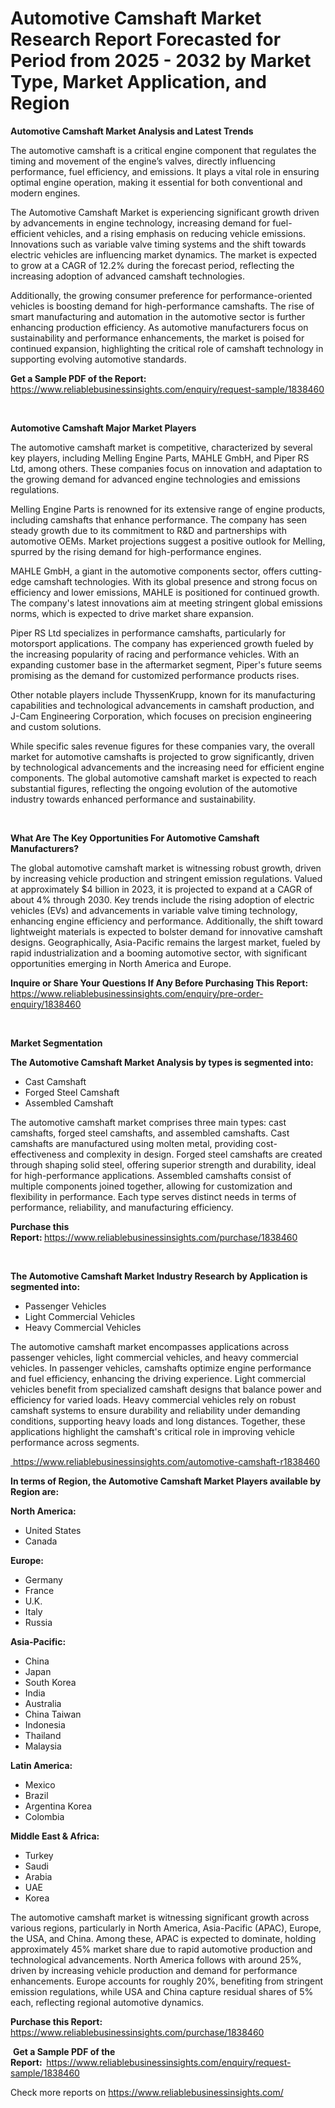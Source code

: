 <p><h1>Automotive Camshaft Market Research Report Forecasted for Period from 2025 -  2032 by Market Type, Market Application, and Region</h1></p><p><strong>Automotive Camshaft Market Analysis and Latest Trends</strong></p>
<p><p>The automotive camshaft is a critical engine component that regulates the timing and movement of the engine’s valves, directly influencing performance, fuel efficiency, and emissions. It plays a vital role in ensuring optimal engine operation, making it essential for both conventional and modern engines. </p><p>The Automotive Camshaft Market is experiencing significant growth driven by advancements in engine technology, increasing demand for fuel-efficient vehicles, and a rising emphasis on reducing vehicle emissions. Innovations such as variable valve timing systems and the shift towards electric vehicles are influencing market dynamics. The market is expected to grow at a CAGR of 12.2% during the forecast period, reflecting the increasing adoption of advanced camshaft technologies. </p><p>Additionally, the growing consumer preference for performance-oriented vehicles is boosting demand for high-performance camshafts. The rise of smart manufacturing and automation in the automotive sector is further enhancing production efficiency. As automotive manufacturers focus on sustainability and performance enhancements, the market is poised for continued expansion, highlighting the critical role of camshaft technology in supporting evolving automotive standards.</p></p>
<p><strong>Get a Sample PDF of the Report:&nbsp;</strong> <a href="https://www.reliablebusinessinsights.com/enquiry/request-sample/1838460?utm_campaign=3050&utm_medium=2&utm_source=Github&utm_content=ia&utm_term=26032025&utm_id=automotive-camshaft">https://www.reliablebusinessinsights.com/enquiry/request-sample/1838460</a></p>
<p>&nbsp;</p>
<p><strong>Automotive Camshaft Major Market Players</strong></p>
<p><p>The automotive camshaft market is competitive, characterized by several key players, including Melling Engine Parts, MAHLE GmbH, and Piper RS Ltd, among others. These companies focus on innovation and adaptation to the growing demand for advanced engine technologies and emissions regulations.</p><p>Melling Engine Parts is renowned for its extensive range of engine products, including camshafts that enhance performance. The company has seen steady growth due to its commitment to R&D and partnerships with automotive OEMs. Market projections suggest a positive outlook for Melling, spurred by the rising demand for high-performance engines.</p><p>MAHLE GmbH, a giant in the automotive components sector, offers cutting-edge camshaft technologies. With its global presence and strong focus on efficiency and lower emissions, MAHLE is positioned for continued growth. The company's latest innovations aim at meeting stringent global emissions norms, which is expected to drive market share expansion.</p><p>Piper RS Ltd specializes in performance camshafts, particularly for motorsport applications. The company has experienced growth fueled by the increasing popularity of racing and performance vehicles. With an expanding customer base in the aftermarket segment, Piper's future seems promising as the demand for customized performance products rises.</p><p>Other notable players include ThyssenKrupp, known for its manufacturing capabilities and technological advancements in camshaft production, and J-Cam Engineering Corporation, which focuses on precision engineering and custom solutions.</p><p>While specific sales revenue figures for these companies vary, the overall market for automotive camshafts is projected to grow significantly, driven by technological advancements and the increasing need for efficient engine components. The global automotive camshaft market is expected to reach substantial figures, reflecting the ongoing evolution of the automotive industry towards enhanced performance and sustainability.</p></p>
<p>&nbsp;</p>
<p><strong>What Are The Key Opportunities For Automotive Camshaft Manufacturers?</strong></p>
<p><p>The global automotive camshaft market is witnessing robust growth, driven by increasing vehicle production and stringent emission regulations. Valued at approximately $4 billion in 2023, it is projected to expand at a CAGR of about 4% through 2030. Key trends include the rising adoption of electric vehicles (EVs) and advancements in variable valve timing technology, enhancing engine efficiency and performance. Additionally, the shift toward lightweight materials is expected to bolster demand for innovative camshaft designs. Geographically, Asia-Pacific remains the largest market, fueled by rapid industrialization and a booming automotive sector, with significant opportunities emerging in North America and Europe.</p></p>
<p><strong>Inquire or Share Your Questions If Any Before Purchasing This Report:</strong> <a href="https://www.reliablebusinessinsights.com/enquiry/pre-order-enquiry/1838460?utm_campaign=3050&utm_medium=2&utm_source=Github&utm_content=ia&utm_term=26032025&utm_id=automotive-camshaft">https://www.reliablebusinessinsights.com/enquiry/pre-order-enquiry/1838460</a></p>
<p>&nbsp;</p>
<p><strong>Market Segmentation</strong></p>
<p><strong>The Automotive Camshaft Market Analysis by types is segmented into:</strong></p>
<p><ul><li>Cast Camshaft</li><li>Forged Steel Camshaft</li><li>Assembled Camshaft</li></ul></p>
<p><p>The automotive camshaft market comprises three main types: cast camshafts, forged steel camshafts, and assembled camshafts. Cast camshafts are manufactured using molten metal, providing cost-effectiveness and complexity in design. Forged steel camshafts are created through shaping solid steel, offering superior strength and durability, ideal for high-performance applications. Assembled camshafts consist of multiple components joined together, allowing for customization and flexibility in performance. Each type serves distinct needs in terms of performance, reliability, and manufacturing efficiency.</p></p>
<p><strong>Purchase this Report:&nbsp;</strong><a href="https://www.reliablebusinessinsights.com/purchase/1838460?utm_campaign=3050&utm_medium=2&utm_source=Github&utm_content=ia&utm_term=26032025&utm_id=automotive-camshaft">https://www.reliablebusinessinsights.com/purchase/1838460</a></p>
<p>&nbsp;</p>
<p><strong>The Automotive Camshaft Market Industry Research by Application is segmented into:</strong></p>
<p><ul><li>Passenger Vehicles</li><li>Light Commercial Vehicles</li><li>Heavy Commercial Vehicles</li></ul></p>
<p><p>The automotive camshaft market encompasses applications across passenger vehicles, light commercial vehicles, and heavy commercial vehicles. In passenger vehicles, camshafts optimize engine performance and fuel efficiency, enhancing the driving experience. Light commercial vehicles benefit from specialized camshaft designs that balance power and efficiency for varied loads. Heavy commercial vehicles rely on robust camshaft systems to ensure durability and reliability under demanding conditions, supporting heavy loads and long distances. Together, these applications highlight the camshaft's critical role in improving vehicle performance across segments.</p></p>
<p><a href="https://www.reliablebusinessinsights.com/automotive-camshaft-r1838460?utm_campaign=3050&utm_medium=2&utm_source=Github&utm_content=ia&utm_term=26032025&utm_id=automotive-camshaft">&nbsp;https://www.reliablebusinessinsights.com/automotive-camshaft-r1838460</a></p>
<p><strong>In terms of Region, the Automotive Camshaft Market Players available by Region are:</strong></p>
<p>
    <p> <strong> North America: </strong>
        <ul>
            <li>United States</li>
            <li>Canada</li>
        </ul>
        </p> 
    <p> <strong> Europe: </strong>
        <ul>
            <li>Germany</li>
            <li>France</li>
            <li>U.K.</li>
            <li>Italy</li>
            <li>Russia</li>
        </ul>
        </p> 
    <p> <strong> Asia-Pacific: </strong>
        <ul>
            <li>China</li>
            <li>Japan</li>
            <li>South Korea</li>
            <li>India</li>
            <li>Australia</li>
            <li>China Taiwan</li>
            <li>Indonesia</li>
            <li>Thailand</li>
            <li>Malaysia</li>
        </ul>
        </p> 
    <p> <strong> Latin America: </strong>
        <ul>
            <li>Mexico</li>
            <li>Brazil</li>
            <li>Argentina Korea</li>
            <li>Colombia</li>
        </ul>
        </p> 
    <p> <strong> Middle East & Africa: </strong>
        <ul>
            <li>Turkey</li>
            <li>Saudi</li>
            <li>Arabia</li>
            <li>UAE</li>
            <li>Korea</li>
        </ul>
    </p>
    </p>
<p><p>The automotive camshaft market is witnessing significant growth across various regions, particularly in North America, Asia-Pacific (APAC), Europe, the USA, and China. Among these, APAC is expected to dominate, holding approximately 45% market share due to rapid automotive production and technological advancements. North America follows with around 25%, driven by increasing vehicle production and demand for performance enhancements. Europe accounts for roughly 20%, benefiting from stringent emission regulations, while USA and China capture residual shares of 5% each, reflecting regional automotive dynamics.</p></p>
<p><strong>Purchase this Report: </strong><a href="https://www.reliablebusinessinsights.com/purchase/1838460?utm_campaign=3050&utm_medium=2&utm_source=Github&utm_content=ia&utm_term=26032025&utm_id=automotive-camshaft">https://www.reliablebusinessinsights.com/purchase/1838460</a></p>
<p>&nbsp;<strong>Get a Sample PDF of the Report:&nbsp;&nbsp;</strong><a href="https://www.reliablebusinessinsights.com/enquiry/request-sample/1838460?utm_campaign=3050&utm_medium=2&utm_source=Github&utm_content=ia&utm_term=26032025&utm_id=automotive-camshaft">https://www.reliablebusinessinsights.com/enquiry/request-sample/1838460</a></p>
<p><strong></strong></p>
<p>Check more reports on <a href="https://www.reliablebusinessinsights.com/?utm_campaign=3050&utm_medium=2&utm_source=Github&utm_content=ia&utm_term=26032025&utm_id=automotive-camshaft">https://www.reliablebusinessinsights.com/</a></p>